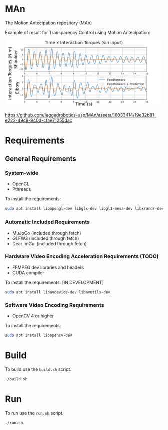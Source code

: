 # MAn
The Motion Antecipation repository (MAn)

Example of result for Transparency Control using Motion Antecipation:

![test_sin_phase](experiments/test_4/test_sin_phase/test_sin_phase.svg "test_sin_phase")


https://github.com/leggedrobotics-usp/MAn/assets/16033414/19e32b81-e222-49c9-940d-cfae71255dac


# Requirements

## General Requirements

### System-wide
* OpenGL
* Pthreads

To install the requirements:
```bash
sudo apt install libopengl-dev libglx-dev libgl1-mesa-dev libxrandr-dev libxinerama-dev libxcursor-dev libxi-dev
```

### Automatic Included Requirements
* MuJoCo (included through fetch)
* GLFW3 (included through fetch)
* Dear ImGui (included through fetch)

### Hardware Video Encoding Acceleration Requirements (TODO)
* FFMPEG dev libraries and headers
* CUDA compiler

To install the requirements: [IN DEVELOPMENT]
```bash
sudo apt install libavdevice-dev libavutils-dev
```

### Software Video Encoding Requirements
* OpenCV 4 or higher

To install the requirements:
```bash
sudo apt install libopencv-dev
```

# Build
To build use the ```build.sh``` script.

```bash
./build.sh
```

# Run
To run use the ```run.sh``` script.

```bash
./run.sh
```
